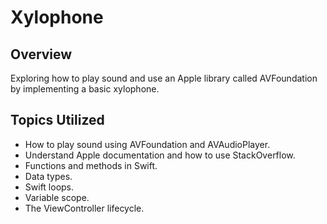 # Xylophone

## Overview

Exploring how to play sound and use an Apple library called AVFoundation by implementing a basic xylophone.

## Topics Utilized

* How to play sound using AVFoundation and AVAudioPlayer.
* Understand Apple documentation and how to use StackOverflow.
* Functions and methods in Swift. 
* Data types.
* Swift loops.
* Variable scope.
* The ViewController lifecycle.

